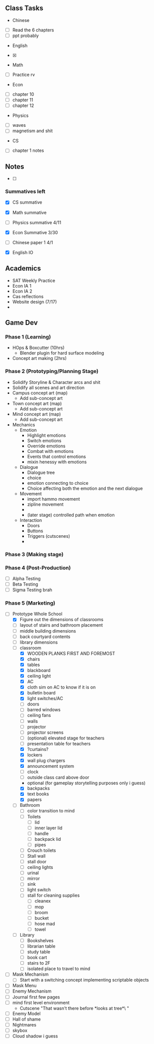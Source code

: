 
## Class Tasks
- Chinese
- [ ] Read the 6 chapters
- [ ] ppt probably
- English
- [x] 
- Math
- [ ] Practice rv
- Econ
- [ ] chapter 10
- [ ] chapter 11
- [ ] chapter 12
- Physics
- [ ] waves
- [ ] magnetism and shit
- CS
- [ ] chapter 1 notes

## Notes
- [ ] 

### Summatives left
- [x] CS summative
- [x] Math summative
- [ ] Physics summative 4/11
- [x] Econ Summative 3/30
- [ ] Chinese paper 1 4/1
- [x] English IO


## Academics
- SAT Weekly Practice
- Econ IA 1
- Econ IA 2
- Cas reflections
- Website design (7/17)
- 


## Game Dev
### Phase 1 (Learning)
- HOps & Boxcutter (10hrs)
	- Blender plugin for hard surface modeling
- Concept art making (2hrs)

### Phase 2 (Prototyping/Planning Stage)
- Solidify Storyline & Character arcs and shit
- Solidify all scenes and art direction
- Campus concept art (map)
	- Add sub-concept art
- Town concept art (map)
	- Add sub-concept art
- Mind concept art (map)
	- Add sub-concept art
- Mechanics
	- Emotion
		- Highlight emotions
		- Switch emotions
		- Override emotions
		- Combat with emotions
		- Events that control emotions
		- mixin henessy with emotions
	- Dialogue
		- Dialogue tree
		- choice
		- emotion connecting to choice
		- Choice affecting both the emotion and the next dialogue
	- Movement
		- import hammo movement
		- zipline movement
		- 
		- (later stage) controlled path when emotion
	- Interaction
		- Doors
		- Buttons
		- Triggers (cutscenes)
		- 


### Phase 3 (Making stage)


### Phase 4 (Post-Production)
- [ ] Alpha Testing
- [ ] Beta Testing
- [ ] Sigma Testing brah

### Phase 5 (Marketing)


- [ ] Prototype Whole School
	- [x] Figure out the dimensions of classrooms
	- [ ] layout of stairs and bathroom placement
	- [ ] middle building dimensions
	- [ ] back courtyard contents
	- [ ] library dimensions
	- [ ] classroom
		- [x] WOODEN PLANKS FIRST AND FOREMOST
		- [x] chairs
		- [x] tables
		- [x] blackboard
		- [x] ceiling light
		- [x] AC
		- [x] cloth sim on AC to know if it is on
		- [x] bulletin board
		- [x] light switches/AC
		- [ ] doors
		- [ ] barred windows
		- [ ] ceiling fans
		- [ ] walls
		- [ ] projector
		- [ ] projector screens
		- [ ] (optional) elevated stage for teachers
		- [ ] presentation table for teachers
		- [x] ?curtains?
		- [x] lockers
		- [x] wall plug chargers
		- [x] announcement system
		- [ ] clock
		- [ ] outside class card above door
		- optional (for gameplay storytelling purposes only i guess)
		- [x] backpacks
		- [x] text books
		- [x] papers
	- [ ] Bathroom
		- [ ] color transition to mind
		- [ ] Toilets
			- [ ] lid
			- [ ] inner layer lid
			- [ ] handle
			- [ ] backpack lid
			- [ ] pipes
		- [ ] Crouch toilets
		- [ ] Stall wall
		- [ ] stall door
		- [ ] ceiling lights
		- [ ] urinal
		- [ ] mirror
		- [ ] sink
		- [ ] light switch
		- [ ] stall for cleaning supplies
			- [ ] cleanex
			- [ ] mop
			- [ ] broom
			- [ ] bucket
			- [ ] hose mad
			- [ ] towel
	- [ ] Library
		- [ ] Bookshelves
		- [ ] librarian table
		- [ ] study table
		- [ ] book cart
		- [ ] stairs to 2F
		- [ ] isolated place to travel to mind
- [ ] Mask Mechanism
	- [ ] Start with a switching concept implementing scriptable objects
- [ ] Mask Menu
- [ ] Enemy Mechanism
- [ ] Journal first few pages
- [ ] mind first level environment
	- Cutscene "That wasn't there before \*looks at tree*\ "
- [ ] Enemy Model
- [ ] Hall of shame
- [ ] Nightmares
- [ ] skybox
- [ ] Cloud shadow i guess